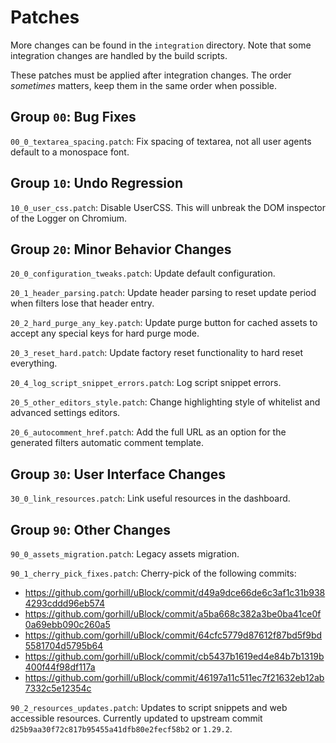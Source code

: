 # Patches

More changes can be found in the `integration` directory. Note that some
integration changes are handled by the build scripts.

These patches must be applied after integration changes. The order *sometimes*
matters, keep them in the same order when possible.

## Group `00`: Bug Fixes

`00_0_textarea_spacing.patch`: Fix spacing of textarea, not all user agents
default to a monospace font.

## Group `10`: Undo Regression

`10_0_user_css.patch`: Disable UserCSS. This will unbreak the DOM inspector of
the Logger on Chromium.

## Group `20`: Minor Behavior Changes

`20_0_configuration_tweaks.patch`: Update default configuration.

`20_1_header_parsing.patch`: Update header parsing to reset update period when
filters lose that header entry.

`20_2_hard_purge_any_key.patch`: Update purge button for cached assets to
accept any special keys for hard purge mode.

`20_3_reset_hard.patch`: Update factory reset functionality to hard reset
everything.

`20_4_log_script_snippet_errors.patch`: Log script snippet errors.

`20_5_other_editors_style.patch`: Change highlighting style of whitelist and
advanced settings editors.

`20_6_autocomment_href.patch`: Add the full URL as an option for the generated
filters automatic comment template.

## Group `30`: User Interface Changes

`30_0_link_resources.patch`: Link useful resources in the dashboard.

## Group `90`: Other Changes

`90_0_assets_migration.patch`: Legacy assets migration.

`90_1_cherry_pick_fixes.patch`: Cherry-pick of the following commits:
- https://github.com/gorhill/uBlock/commit/d49a9dce66de6c3af1c31b9384293cddd96eb574
- https://github.com/gorhill/uBlock/commit/a5ba668c382a3be0ba41ce0f0a69ebb090c260a5
- https://github.com/gorhill/uBlock/commit/64cfc5779d87612f87bd5f9bd5581704d5795b64
- https://github.com/gorhill/uBlock/commit/cb5437b1619ed4e84b7b1319b400f44f98df117a
- https://github.com/gorhill/uBlock/commit/46197a11c511ec7f21632eb12ab7332c5e12354c

`90_2_resources_updates.patch`: Updates to script snippets and web accessible
resources. Currently updated to upstream commit
`d25b9aa30f72c817b95455a41dfb80e2fecf58b2` or `1.29.2`.
